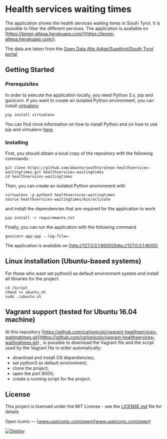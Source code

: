 # Health services waiting times
The application shows the health services waiting times in South Tyrol. It is possible to filter the different services. The application is available on [https://tempi-attesa.herokuapp.com/](https://tempi-attesa.herokuapp.com/).

The data are taken from the [Open Data Alto Adige/Suedtirol/South Tyrol portal](http://dati.retecivica.bz.it/it/dataset/southtyrolean-healthservices-waitingtimes)


## Getting Started

### Prerequisites

In order to execute the application locally, you need Python 3.x, pip and gunicorn.
If you want to create an isolated Python environment, you can install [virtualenv](https://pypi.python.org/pypi/virtualenv)

```
pip install virtualenv
```
You can find more information on how to install Python and on how to use pip and virtualenv [here](http://docs.python-guide.org/en/latest/dev/virtualenvs/).

### Installing
First, you should obtain a local copy of the repository with the following commands :
```
git clone https://github.com/abonte/southtyrolean-healthservices-waitingtimes.git healthservices-waitingtimes
cd healthservices-waitingtimes
```
Then, you can create an isolated Python environment with
```
virtualenv -p python3 healthservices-waitingtimes
source healthservices-waitingtimes/bin/activate
```
and install the dependencies that are required for the application to work

```
pip install -r requirements.txt
```

Finally, you can run the application with the following command

```
gunicorn app:app --log-file=-
```

The application is available on [http://127.0.0.1:8000](http://127.0.0.1:8000)


## Linux installation (Ubuntu-based systems)

For those who want set python3 as default environment system and install all libraries for the project:
```
cd /Script
chmod +x ubuntu.sh
sudo ./ubuntu.sh
```

## Vagrant support (tested for Ubuntu 16.04 machine)

At this repository [https://github.com/carlonicolo/vagrant-healthservices-waitingtimes.git](https://github.com/carlonicolo/vagrant-healthservices-waitingtimes.git) , is possible to download the Vagrant file and the script used by the Vagrant file in order automatically:
* download and install OS dependencies;
* set python3 as default environment;
* clone the project;
* open the port 8000;
* create a running script for the project.


## License

This project is licensed under the MIT License - see the [LICENSE.md](LICENSE.md) file for details


Open Iconic — [www.useiconic.com/open](www.useiconic.com/open)

[![Deploy](https://www.herokucdn.com/deploy/button.svg)](https://heroku.com/deploy)